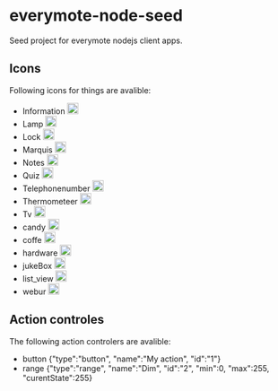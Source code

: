 everymote-node-seed
===================

Seed project for everymote nodejs client apps.


Icons
----------------

Following icons for things are avalible:
- Information <img src="http://m.everymote.com/images/icons/client/Information.png" alt="Information"  width="20px" height="20px">
- Lamp <img src="http://m.everymote.com/images/icons/client/Lamp.png" alt="lamp"  width="20px" height="20px">
- Lock <img src="http://m.everymote.com/images/icons/client/Lock.png" alt="Lock"  width="20px" height="20px">
- Marquis <img src="http://m.everymote.com/images/icons/client/Marquis.png" alt="Marquis"  width="20px" height="20px">
- Notes <img src="http://m.everymote.com/images/icons/client/Notes.png" alt="Notes"  width="20px" height="20px">
- Quiz <img src="http://m.everymote.com/images/icons/client/Quiz.png" alt="Quiz"  width="20px" height="20px">
- Telephonenumber <img src="http://m.everymote.com/images/icons/client/Telephonenumber.png" alt="Telephonenumber"  width="20px" height="20px">
- Thermometeer <img src="http://m.everymote.com/images/icons/client/Thermometeer.png" alt="Thermometeer"  width="20px" height="20px">
- Tv <img src="http://m.everymote.com/images/icons/client/Tv.png" alt="Tv"  width="20px" height="20px">
- candy <img src="http://m.everymote.com/images/icons/client/candy.png" alt="candy"  width="20px" height="20px">
- coffe <img src="http://m.everymote.com/images/icons/client/coffe.png" alt="coffe"  width="20px" height="20px">
- hardware <img src="http://m.everymote.com/images/icons/client/hardware.png" alt="hardware"  width="20px" height="20px">
- jukeBox <img src="http://m.everymote.com/images/icons/client/jukeBox.png" alt="jukeBox"  width="20px" height="20px">
- list_view <img src="http://m.everymote.com/images/icons/client/list_view.png" alt="list_view"  width="20px" height="20px">
- webur <img src="http://m.everymote.com/images/icons/client/weburl.png" alt="weburl"  width="20px" height="20px">

Action controles
---------------
The following action controlers are avalible:
- button {"type":"button", "name":"My action", "id":"1"}
- range {"type":"range", "name":"Dim", "id":"2", "min":0, "max":255, "curentState":255}
